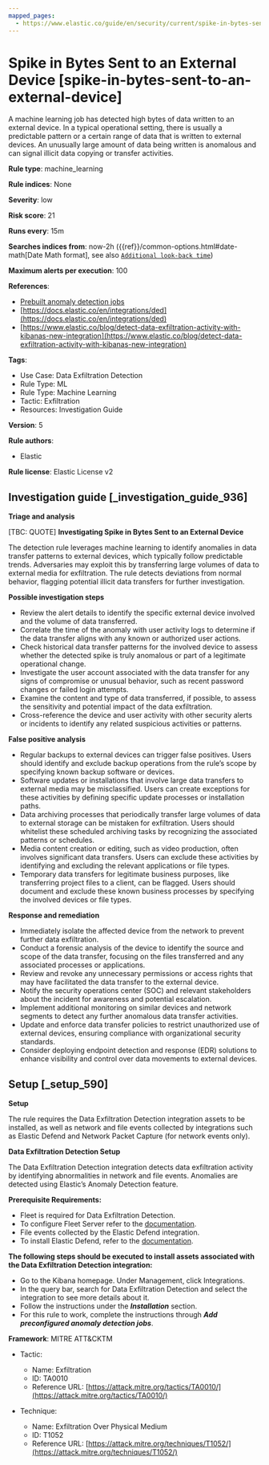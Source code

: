 ```yaml
---
mapped_pages:
  - https://www.elastic.co/guide/en/security/current/spike-in-bytes-sent-to-an-external-device.html
---
```


# Spike in Bytes Sent to an External Device [spike-in-bytes-sent-to-an-external-device]

A machine learning job has detected high bytes of data written to an external device. In a typical operational setting, there is usually a predictable pattern or a certain range of data that is written to external devices. An unusually large amount of data being written is anomalous and can signal illicit data copying or transfer activities.

**Rule type**: machine_learning

**Rule indices**: None

**Severity**: low

**Risk score**: 21

**Runs every**: 15m

**Searches indices from**: now-2h ({{ref}}/common-options.html#date-math[Date Math format], see also [`Additional look-back time`](docs-content://solutions/security/detect-and-alert/create-detection-rule.md#rule-schedule))

**Maximum alerts per execution**: 100

**References**:

* [Prebuilt anomaly detection jobs](docs-content://reference/security/prebuilt-anomaly-detection-jobs.md)
* [https://docs.elastic.co/en/integrations/ded](https://docs.elastic.co/en/integrations/ded)
* [https://www.elastic.co/blog/detect-data-exfiltration-activity-with-kibanas-new-integration](https://www.elastic.co/blog/detect-data-exfiltration-activity-with-kibanas-new-integration)

**Tags**:

* Use Case: Data Exfiltration Detection
* Rule Type: ML
* Rule Type: Machine Learning
* Tactic: Exfiltration
* Resources: Investigation Guide

**Version**: 5

**Rule authors**:

* Elastic

**Rule license**: Elastic License v2

## Investigation guide [_investigation_guide_936]

**Triage and analysis**

[TBC: QUOTE]
**Investigating Spike in Bytes Sent to an External Device**

The detection rule leverages machine learning to identify anomalies in data transfer patterns to external devices, which typically follow predictable trends. Adversaries may exploit this by transferring large volumes of data to external media for exfiltration. The rule detects deviations from normal behavior, flagging potential illicit data transfers for further investigation.

**Possible investigation steps**

* Review the alert details to identify the specific external device involved and the volume of data transferred.
* Correlate the time of the anomaly with user activity logs to determine if the data transfer aligns with any known or authorized user actions.
* Check historical data transfer patterns for the involved device to assess whether the detected spike is truly anomalous or part of a legitimate operational change.
* Investigate the user account associated with the data transfer for any signs of compromise or unusual behavior, such as recent password changes or failed login attempts.
* Examine the content and type of data transferred, if possible, to assess the sensitivity and potential impact of the data exfiltration.
* Cross-reference the device and user activity with other security alerts or incidents to identify any related suspicious activities or patterns.

**False positive analysis**

* Regular backups to external devices can trigger false positives. Users should identify and exclude backup operations from the rule’s scope by specifying known backup software or devices.
* Software updates or installations that involve large data transfers to external media may be misclassified. Users can create exceptions for these activities by defining specific update processes or installation paths.
* Data archiving processes that periodically transfer large volumes of data to external storage can be mistaken for exfiltration. Users should whitelist these scheduled archiving tasks by recognizing the associated patterns or schedules.
* Media content creation or editing, such as video production, often involves significant data transfers. Users can exclude these activities by identifying and excluding the relevant applications or file types.
* Temporary data transfers for legitimate business purposes, like transferring project files to a client, can be flagged. Users should document and exclude these known business processes by specifying the involved devices or file types.

**Response and remediation**

* Immediately isolate the affected device from the network to prevent further data exfiltration.
* Conduct a forensic analysis of the device to identify the source and scope of the data transfer, focusing on the files transferred and any associated processes or applications.
* Review and revoke any unnecessary permissions or access rights that may have facilitated the data transfer to the external device.
* Notify the security operations center (SOC) and relevant stakeholders about the incident for awareness and potential escalation.
* Implement additional monitoring on similar devices and network segments to detect any further anomalous data transfer activities.
* Update and enforce data transfer policies to restrict unauthorized use of external devices, ensuring compliance with organizational security standards.
* Consider deploying endpoint detection and response (EDR) solutions to enhance visibility and control over data movements to external devices.


## Setup [_setup_590]

**Setup**

The rule requires the Data Exfiltration Detection integration assets to be installed, as well as network and file events collected by integrations such as Elastic Defend and Network Packet Capture (for network events only).

**Data Exfiltration Detection Setup**

The Data Exfiltration Detection integration detects data exfiltration activity by identifying abnormalities in network and file events. Anomalies are detected using Elastic’s Anomaly Detection feature.

**Prerequisite Requirements:**

* Fleet is required for Data Exfiltration Detection.
* To configure Fleet Server refer to the [documentation](docs-content://reference/ingestion-tools/fleet/fleet-server.md).
* File events collected by the Elastic Defend integration.
* To install Elastic Defend, refer to the [documentation](docs-content://solutions/security/configure-elastic-defend/install-elastic-defend.md).

**The following steps should be executed to install assets associated with the Data Exfiltration Detection integration:**

* Go to the Kibana homepage. Under Management, click Integrations.
* In the query bar, search for Data Exfiltration Detection and select the integration to see more details about it.
* Follow the instructions under the ***Installation*** section.
* For this rule to work, complete the instructions through ***Add preconfigured anomaly detection jobs***.

**Framework**: MITRE ATT&CKTM

* Tactic:

    * Name: Exfiltration
    * ID: TA0010
    * Reference URL: [https://attack.mitre.org/tactics/TA0010/](https://attack.mitre.org/tactics/TA0010/)

* Technique:

    * Name: Exfiltration Over Physical Medium
    * ID: T1052
    * Reference URL: [https://attack.mitre.org/techniques/T1052/](https://attack.mitre.org/techniques/T1052/)




